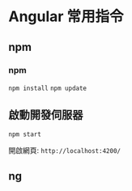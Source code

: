 # Angular 常用指令

## npm

### npm

`npm install`
`npm update`

## 啟動開發伺服器

`npm start`

開啟網頁: `http://localhost:4200/`


## ng


